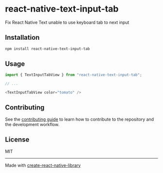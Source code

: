 # react-native-text-input-tab

Fix React Native Text unable to use keyboard tab to next input

## Installation

```sh
npm install react-native-text-input-tab
```

## Usage

```js
import { TextInputTabView } from "react-native-text-input-tab";

// ...

<TextInputTabView color="tomato" />
```

## Contributing

See the [contributing guide](CONTRIBUTING.md) to learn how to contribute to the repository and the development workflow.

## License

MIT

---

Made with [create-react-native-library](https://github.com/callstack/react-native-builder-bob)
